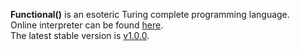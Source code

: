 **Functional()** is an esoteric Turing complete programming language.<br/>
Online interpreter can be found [here](https://hakerh400.github.io/?project=functional%28%29).<br/>
The latest stable version is [v1.0.0](https://github.com/Hakerh400/functional/tree/v1.0.0).